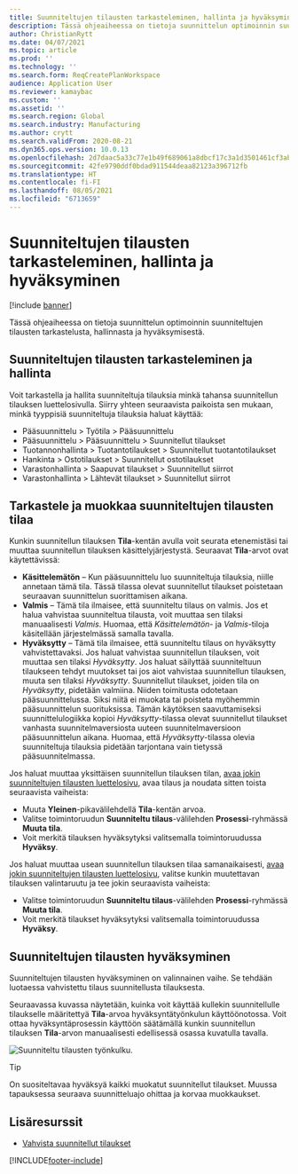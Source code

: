```yaml
---
title: Suunniteltujen tilausten tarkasteleminen, hallinta ja hyväksyminen
description: Tässä ohjeaiheessa on tietoja suunnittelun optimoinnin suunniteltujen tilausten tarkastelusta, hallinnasta ja hyväksymisestä.
author: ChristianRytt
ms.date: 04/07/2021
ms.topic: article
ms.prod: ''
ms.technology: ''
ms.search.form: ReqCreatePlanWorkspace
audience: Application User
ms.reviewer: kamaybac
ms.custom: ''
ms.assetid: ''
ms.search.region: Global
ms.search.industry: Manufacturing
ms.author: crytt
ms.search.validFrom: 2020-08-21
ms.dyn365.ops.version: 10.0.13
ms.openlocfilehash: 2d7daac5a33c77e1b49f689061a8dbcf17c3a1d3501461cf3abc0e9cac5121ba
ms.sourcegitcommit: 42fe9790ddf0bdad911544deaa82123a396712fb
ms.translationtype: HT
ms.contentlocale: fi-FI
ms.lasthandoff: 08/05/2021
ms.locfileid: "6713659"
---
```

# <a name="view-manage-and-approve-planned-orders"></a>Suunniteltujen tilausten tarkasteleminen, hallinta ja hyväksyminen

[!include [banner](../../includes/banner.md)]

Tässä ohjeaiheessa on tietoja suunnittelun optimoinnin suunniteltujen tilausten tarkastelusta, hallinnasta ja hyväksymisestä.

## <a name="view-and-manage-planned-orders"></a><a name="view-planned-orders"></a>Suunniteltujen tilausten tarkasteleminen ja hallinta

Voit tarkastella ja hallita suunniteltuja tilauksia minkä tahansa suunnitellun tilauksen luettelosivulla. Siirry yhteen seuraavista paikoista sen mukaan, minkä tyyppisiä suunniteltuja tilauksia haluat käyttää:

- Pääsuunnittelu \> Työtila \> Pääsuunnittelu
- Pääsuunnittelu \> Pääsuunnittelu \> Suunnitellut tilaukset
- Tuotannonhallinta \> Tuotantotilaukset \> Suunnitellut tuotantotilaukset
- Hankinta \> Ostotilaukset \> Suunnitellut ostotilaukset
- Varastonhallinta \> Saapuvat tilaukset \> Suunnitellut siirrot
- Varastonhallinta \> Lähtevät tilaukset \> Suunnitellut siirrot

## <a name="view-and-edit-the-status-of-planned-orders"></a>Tarkastele ja muokkaa suunniteltujen tilausten tilaa

Kunkin suunnitellun tilauksen **Tila**-kentän avulla voit seurata etenemistäsi tai muuttaa suunnitellun tilauksen käsittelyjärjestystä. Seuraavat **Tila**-arvot ovat käytettävissä:

- **Käsittelemätön** – Kun pääsuunnittelu luo suunniteltuja tilauksia, niille annetaan tämä tila. Tässä tilassa olevat suunnitellut tilaukset poistetaan seuraavan suunnittelun suorittamisen aikana.
- **Valmis** – Tämä tila ilmaisee, että suunniteltu tilaus on valmis. Jos et halua vahvistaa suunniteltua tilausta, voit muuttaa sen tilaksi manuaalisesti *Valmis*. Huomaa, että *Käsittelemätön*- ja *Valmis*-tiloja käsitellään järjestelmässä samalla tavalla.
- **Hyväksytty** – Tämä tila ilmaisee, että suunniteltu tilaus on hyväksytty vahvistettavaksi. Jos haluat vahvistaa suunnitellun tilauksen, voit muuttaa sen tilaksi *Hyväksytty*. Jos haluat säilyttää suunniteltuun tilaukseen tehdyt muutokset tai jos aiot vahvistaa suunnitellun tilauksen, muuta sen tilaksi *Hyväksytty*. Suunnitellut tilaukset, joiden tila on *Hyväksytty*, pidetään valmiina. Niiden toimitusta odotetaan pääsuunnittelussa. Siksi niitä ei muokata tai poisteta myöhemmin pääsuunnittelun suorituksissa. Tämän käytöksen saavuttamiseksi suunnittelulogiikka kopioi *Hyväksytty*-tilassa olevat suunnitellut tilaukset vanhasta suunnitelmaversiosta uuteen suunnitelmaversioon pääsuunnittelun aikana. Huomaa, että *Hyväksytty*-tilassa olevia suunniteltuja tilauksia pidetään tarjontana vain tietyssä pääsuunnitelmassa.

Jos haluat muuttaa yksittäisen suunnitellun tilauksen tilan, [avaa jokin suunniteltujen tilausten luettelosivu](#view-planned-orders), avaa tilaus ja noudata sitten toista seuraavista vaiheista:

- Muuta **Yleinen**-pikavälilehdellä **Tila**-kentän arvoa.
- Valitse toimintoruudun **Suunniteltu tilaus**-välilehden **Prosessi**-ryhmässä **Muuta tila**.
- Voit merkitä tilauksen hyväksytyksi valitsemalla toimintoruudussa **Hyväksy**.

Jos haluat muuttaa usean suunnitellun tilauksen tilaa samanaikaisesti, [avaa jokin suunniteltujen tilausten luettelosivu](#view-planned-orders), valitse kunkin muutettavan tilauksen valintaruutu ja tee jokin seuraavista vaiheista:

- Valitse toimintoruudun **Suunniteltu tilaus**-välilehden **Prosessi**-ryhmässä **Muuta tila**.
- Voit merkitä tilaukset hyväksytyksi valitsemalla toimintoruudussa **Hyväksy**.

## <a name="approve-planned-orders"></a>Suunniteltujen tilausten hyväksyminen

Suunniteltujen tilausten hyväksyminen on valinnainen vaihe. Se tehdään luotaessa vahvistettu tilaus suunnitellusta tilauksesta.

Seuraavassa kuvassa näytetään, kuinka voit käyttää kullekin suunnitellulle tilaukselle määritettyä **Tila**-arvoa hyväksyntätyönkulun käyttöönotossa. Voit ottaa hyväksyntäprosessin käyttöön säätämällä kunkin suunnitellun tilauksen **Tila**-arvon manuaalisesti edellisessä osassa kuvatulla tavalla.

![Suunniteltu tilausten työnkulku.](media/approved-planned-orders-1.png)

> [!TIP]
> On suositeltavaa hyväksyä kaikki muokatut suunnitellut tilaukset. Muussa tapauksessa seuraava suunnitteluajo ohittaa ja korvaa muokkaukset.

## <a name="additional-resources"></a>Lisäresurssit

- [Vahvista suunnitellut tilaukset](planned-order-firming.md)

[!INCLUDE[footer-include](../../../includes/footer-banner.md)]
